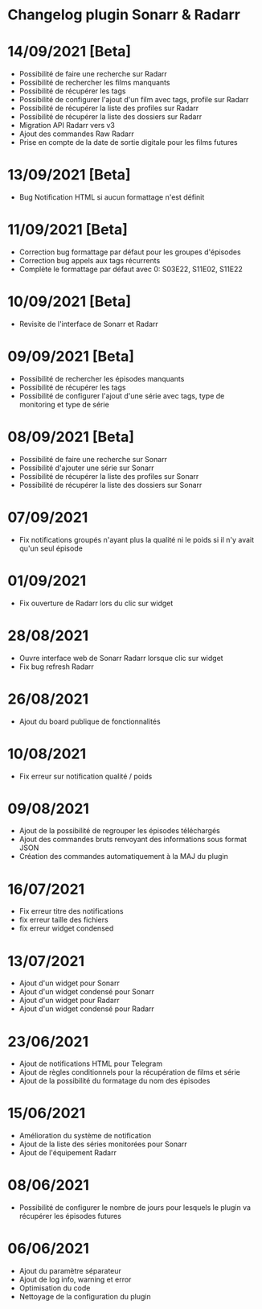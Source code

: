 # Changelog plugin Sonarr & Radarr

# 14/09/2021 [Beta]

- Possibilité de faire une recherche sur Radarr
- Possibilité de rechercher les films manquants
- Possibilité de récupérer les tags
- Possibilité de configurer l'ajout d'un film avec tags, profile sur Radarr
- Possibilité de récupérer la liste des profiles sur Radarr
- Possibilité de récupérer la liste des dossiers sur Radarr
- Migration API Radarr vers v3
- Ajout des commandes Raw Radarr
- Prise en compte de la date de sortie digitale pour les films futures

# 13/09/2021 [Beta]

- Bug Notification HTML si aucun formattage n'est définit

# 11/09/2021 [Beta]

- Correction bug formattage par défaut pour les groupes d'épisodes
- Correction bug appels aux tags récurrents
- Complète le formattage par défaut avec 0: S03E22, S11E02, S11E22

# 10/09/2021 [Beta]

- Revisite de l'interface de Sonarr et Radarr

# 09/09/2021 [Beta]

- Possibilité de rechercher les épisodes manquants
- Possibilité de récupérer les tags
- Possibilité de configurer l'ajout d'une série avec tags, type de monitoring et type de série

# 08/09/2021 [Beta]

- Possibilité de faire une recherche sur Sonarr
- Possibilité d'ajouter une série sur Sonarr
- Possibilité de récupérer la liste des profiles sur Sonarr
- Possibilité de récupérer la liste des dossiers sur Sonarr


# 07/09/2021

- Fix notifications groupés n'ayant plus la qualité ni le poids si il n'y avait qu'un seul épisode

# 01/09/2021

- Fix ouverture de Radarr lors du clic sur widget

# 28/08/2021

- Ouvre interface web de Sonarr Radarr lorsque clic sur widget
- Fix bug refresh Radarr

# 26/08/2021

- Ajout du board publique de fonctionnalités

# 10/08/2021

- Fix erreur sur notification qualité / poids

# 09/08/2021

- Ajout de la possibilité de regrouper les épisodes téléchargés
- Ajout des commandes bruts renvoyant des informations sous format JSON
- Création des commandes automatiquement à la MAJ du plugin

# 16/07/2021

- Fix erreur titre des notifications
- fix erreur taille des fichiers
- fix erreur widget condensed

# 13/07/2021

- Ajout d'un widget pour Sonarr
- Ajout d'un widget condensé pour Sonarr
- Ajout d'un widget pour Radarr
- Ajout d'un widget condensé pour Radarr

# 23/06/2021

- Ajout de notifications HTML pour Telegram
- Ajout de règles conditionnels pour la récupération de films et série
- Ajout de la possibilité du formatage du nom des épisodes

# 15/06/2021

- Amélioration du système de notification
- Ajout de la liste des séries monitorées pour Sonarr
- Ajout de l'équipement Radarr

# 08/06/2021

- Possibilité de configurer le nombre de jours pour lesquels le plugin va récupérer les épisodes futures

# 06/06/2021

- Ajout du paramètre séparateur
- Ajout de log info, warning et error
- Optimisation du code
- Nettoyage de la configuration du plugin


